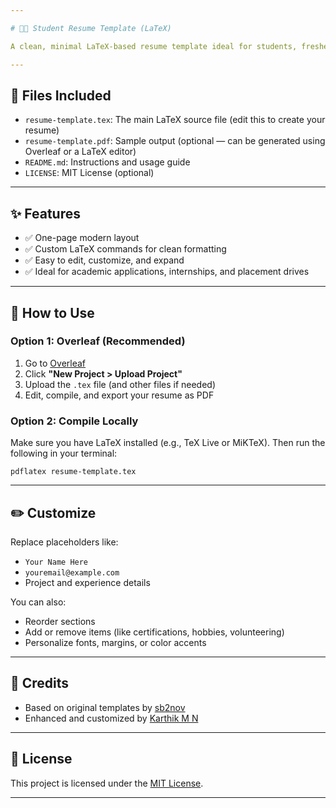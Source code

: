 ```yaml
---

# 🧑‍💻 Student Resume Template (LaTeX)

A clean, minimal LaTeX-based resume template ideal for students, freshers, and early-career professionals.

---
```


## 📂 Files Included

* `resume-template.tex`: The main LaTeX source file (edit this to create your resume)
* `resume-template.pdf`: Sample output (optional — can be generated using Overleaf or a LaTeX editor)
* `README.md`: Instructions and usage guide
* `LICENSE`: MIT License (optional)

---

## ✨ Features

* ✅ One-page modern layout
* ✅ Custom LaTeX commands for clean formatting
* ✅ Easy to edit, customize, and expand
* ✅ Ideal for academic applications, internships, and placement drives

---

## 🚀 How to Use

### Option 1: Overleaf (Recommended)

1. Go to [Overleaf](https://www.overleaf.com)
2. Click **"New Project > Upload Project"**
3. Upload the `.tex` file (and other files if needed)
4. Edit, compile, and export your resume as PDF

### Option 2: Compile Locally

Make sure you have LaTeX installed (e.g., TeX Live or MiKTeX).
Then run the following in your terminal:

```
pdflatex resume-template.tex
```

---

## ✏️ Customize

Replace placeholders like:

* `Your Name Here`
* `youremail@example.com`
* Project and experience details

You can also:

* Reorder sections
* Add or remove items (like certifications, hobbies, volunteering)
* Personalize fonts, margins, or color accents

---

## 🧠 Credits

* Based on original templates by [sb2nov](https://github.com/sb2nov/resume)
* Enhanced and customized by [Karthik M N](https://www.linkedin.com/in/karthikmn24)

---

## 📜 License

This project is licensed under the [MIT License](LICENSE).

---

